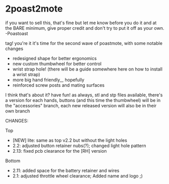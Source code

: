 # 2poast2mote

if you want to sell this, that's fine but let me know before you do it
and at the BARE minimum, give proper credit and don't try to put it off as your own. 
-Poastoast

tag! you're it
it's time for the second wave of poastmote, with some notable changes
  - redesigned shape for better ergonomics
  - new custom thumbwheel for better control
  - wrist strap hole! (there will be a guide somewhere here on how to install a wrist strap)
  - more big hand friendly,,, hopefully
  - reinforced screw posts and mating surfaces

I think that's about it? have fun! as always, stl and stp files available, there's a version for each hands, buttons (and this time the thumbwheel) will be in the "accessories" branch, each new released version will also be in their own branch

CHANGES:

Top
  - [NEW] lite: same as top v2.2 but without the light holes
  - 2.2: adjusted button retainer nubs(?); changed light hole pattern
  - 2.13: fixed pcb clearance for the [RH] version


Bottom
  - 2.11: added space for the battery retainer and wires
  - 2.1: adjusted throttle wheel clearance; Added name and logo ;)
